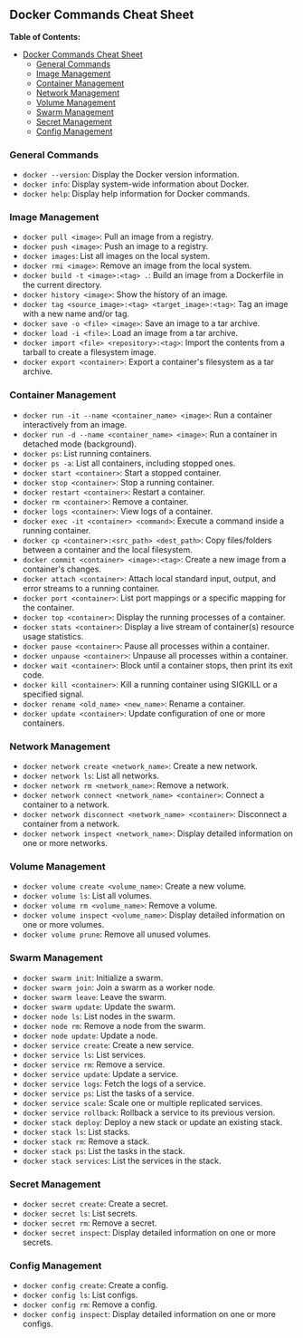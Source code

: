 ## Docker Commands Cheat Sheet

**Table of Contents:**
- [Docker Commands Cheat Sheet](#docker-commands-cheat-sheet)
  - [General Commands](#general-commands)
  - [Image Management](#image-management)
  - [Container Management](#container-management)
  - [Network Management](#network-management)
  - [Volume Management](#volume-management)
  - [Swarm Management](#swarm-management)
  - [Secret Management](#secret-management)
  - [Config Management](#config-management)

### General Commands

- `docker --version`: Display the Docker version information.
- `docker info`: Display system-wide information about Docker.
- `docker help`: Display help information for Docker commands.

### Image Management

- `docker pull <image>`: Pull an image from a registry.
- `docker push <image>`: Push an image to a registry.
- `docker images`: List all images on the local system.
- `docker rmi <image>`: Remove an image from the local system.
- `docker build -t <image>:<tag> .`: Build an image from a Dockerfile in the current directory.
- `docker history <image>`: Show the history of an image.
- `docker tag <source_image>:<tag> <target_image>:<tag>`: Tag an image with a new name and/or tag.
- `docker save -o <file> <image>`: Save an image to a tar archive.
- `docker load -i <file>`: Load an image from a tar archive.
- `docker import <file> <repository>:<tag>`: Import the contents from a tarball to create a filesystem image.
- `docker export <container>`: Export a container's filesystem as a tar archive.

### Container Management

- `docker run -it --name <container_name> <image>`: Run a container interactively from an image.
- `docker run -d --name <container_name> <image>`: Run a container in detached mode (background).
- `docker ps`: List running containers.
- `docker ps -a`: List all containers, including stopped ones.
- `docker start <container>`: Start a stopped container.
- `docker stop <container>`: Stop a running container.
- `docker restart <container>`: Restart a container.
- `docker rm <container>`: Remove a container.
- `docker logs <container>`: View logs of a container.
- `docker exec -it <container> <command>`: Execute a command inside a running container.
- `docker cp <container>:<src_path> <dest_path>`: Copy files/folders between a container and the local filesystem.
- `docker commit <container> <image>:<tag>`: Create a new image from a container's changes.
- `docker attach <container>`: Attach local standard input, output, and error streams to a running container.
- `docker port <container>`: List port mappings or a specific mapping for the container.
- `docker top <container>`: Display the running processes of a container.
- `docker stats <container>`: Display a live stream of container(s) resource usage statistics.
- `docker pause <container>`: Pause all processes within a container.
- `docker unpause <container>`: Unpause all processes within a container.
- `docker wait <container>`: Block until a container stops, then print its exit code.
- `docker kill <container>`: Kill a running container using SIGKILL or a specified signal.
- `docker rename <old_name> <new_name>`: Rename a container.
- `docker update <container>`: Update configuration of one or more containers.

### Network Management

- `docker network create <network_name>`: Create a new network.
- `docker network ls`: List all networks.
- `docker network rm <network_name>`: Remove a network.
- `docker network connect <network_name> <container>`: Connect a container to a network.
- `docker network disconnect <network_name> <container>`: Disconnect a container from a network.
- `docker network inspect <network_name>`: Display detailed information on one or more networks.

### Volume Management

- `docker volume create <volume_name>`: Create a new volume.
- `docker volume ls`: List all volumes.
- `docker volume rm <volume_name>`: Remove a volume.
- `docker volume inspect <volume_name>`: Display detailed information on one or more volumes.
- `docker volume prune`: Remove all unused volumes.

### Swarm Management

- `docker swarm init`: Initialize a swarm.
- `docker swarm join`: Join a swarm as a worker node.
- `docker swarm leave`: Leave the swarm.
- `docker swarm update`: Update the swarm.
- `docker node ls`: List nodes in the swarm.
- `docker node rm`: Remove a node from the swarm.
- `docker node update`: Update a node.
- `docker service create`: Create a new service.
- `docker service ls`: List services.
- `docker service rm`: Remove a service.
- `docker service update`: Update a service.
- `docker service logs`: Fetch the logs of a service.
- `docker service ps`: List the tasks of a service.
- `docker service scale`: Scale one or multiple replicated services.
- `docker service rollback`: Rollback a service to its previous version.
- `docker stack deploy`: Deploy a new stack or update an existing stack.
- `docker stack ls`: List stacks.
- `docker stack rm`: Remove a stack.
- `docker stack ps`: List the tasks in the stack.
- `docker stack services`: List the services in the stack.

### Secret Management

- `docker secret create`: Create a secret.
- `docker secret ls`: List secrets.
- `docker secret rm`: Remove a secret.
- `docker secret inspect`: Display detailed information on one or more secrets.

### Config Management

- `docker config create`: Create a config.
- `docker config ls`: List configs.
- `docker config rm`: Remove a config.
- `docker config inspect`: Display detailed information on one or more configs.
